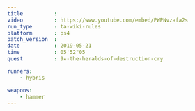 ```yaml
---
title          :
video          : https://www.youtube.com/embed/PWPNvzafa2s
run_type       : ta-wiki-rules
platform       : ps4
patch_version  : 
date           : 2019-05-21
time           : 05'52"05
quest          : 9★-the-heralds-of-destruction-cry

runners:
    - hybris

weapons:
    - hammer
---
```


